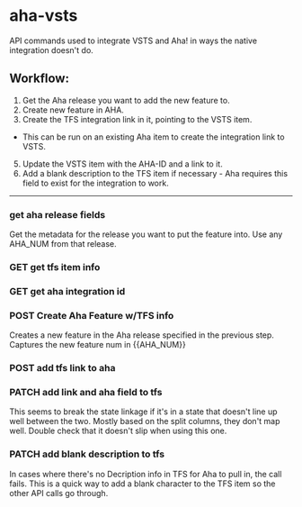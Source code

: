 # aha-vsts
API commands used to integrate VSTS and Aha! in ways the native integration doesn't do.

## Workflow:
1. Get the Aha release you want to add the new feature to.
2. Create new feature in AHA.
3. Create the TFS integration link in it, pointing to the VSTS item.
  * This can be run on an existing Aha item to create the integration link to VSTS.
5. Update the VSTS item with the AHA-ID and a link to it.
6. Add a blank description to the TFS item if necessary - Aha requires this field to exist for the integration to work.


----

### get aha release fields
Get the metadata for the release you want to put the feature into. Use any AHA_NUM from that release.


### GET get tfs item info

### GET get aha integration id

### POST Create Aha Feature w/TFS info
Creates a new feature in the Aha release specified in the previous step. Captures the new feature num in {{AHA_NUM}}

### POST add tfs link to aha
 
### PATCH add link and aha field to tfs
This seems to break the state linkage if it's in a state that doesn't line up well between the two. Mostly based on the split columns, they don't map well. Double check that it doesn't slip when using this one.

### PATCH add blank description to tfs
In cases where there's no Decription info in TFS for Aha to pull in, the call fails. This is a quick way to add a blank character to the TFS item so the other API calls go through.
